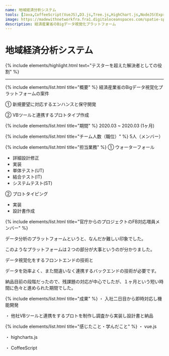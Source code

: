 ```yaml
---
name: 地域経済分析システム
tools: [Java,CoffeeScript(VueJS),D3.js,Tree.js,HighChart.js,NodeJS(Express),HTML5,CSS,AWS]
image: https://madewithnetworkfra.fra1.digitaloceanspaces.com/spatie-space-production/14922/highcharts-2.jpg
description: 経済産業省のBigデータ視覚化プラットフォーム
---
```


# 地域経済分析システム

{% include elements/highlight.html text="テスターを超えた解決者としての役割" %}

---
{% include elements/list.html title="概要" %}
経済産業省のBigデータ視覚化プラットフォームの案件

① 新規要望に対応するエンハンスと保守開発

② VBツールと連携するプロトタイプ作成

{% include elements/list.html title="期間" %}
2020.03 ~ 2020.03 (1ヶ月)

{% include elements/list.html title="チーム人数（職位）" %}
5人（メンバー）

{% include elements/list.html title="担当業務" %}
① ウォーターフォール
- 詳細設計修正
- 実装
- 単体テスト(UT)  
- 結合テスト(IT) 
- システムテスト(ST)

② プロトタイピング 
- 実装 
- 設計書作成

{% include elements/list.html title="官庁からのプロジェクトのFB対応増員メンバー" %}

データ分析のプラットフォームというと、なんだか難しい印象でした。

このようなプラットフォームは２つの部分が大事というのが分かりました。

データ視覚化をするフロントエンドの技術と

データを効率よく、また間違いなく連携するバックエンドの技術が必要です。

納品目前の段階だったので、残課題の対応が中心でしたが、１ヶ月という短い時間に色々と進められた期間でした。


{% include elements/list.html title="成果" %}
・ 入社二日目から即時対応し機能開発 

・ 他社VBツールと連携をするプロトを制作し調査から実装し設計書と納品


{% include elements/list.html title="感じたこと・学んだこと" %}
・ vue.js

・ highcharts.js

・ CoffeeScript

